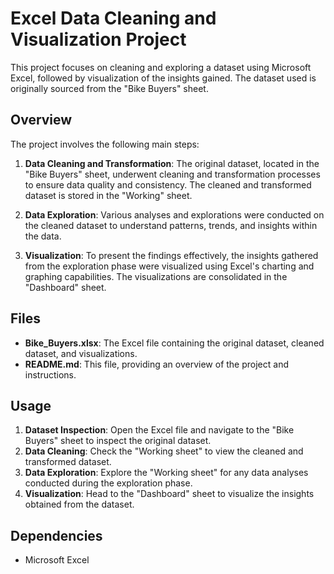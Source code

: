 # Excel Data Cleaning and Visualization Project

This project focuses on cleaning and exploring a dataset using Microsoft Excel, followed by visualization of the insights gained. The dataset used is originally sourced from the "Bike Buyers" sheet.

## Overview

The project involves the following main steps:

1. **Data Cleaning and Transformation**: The original dataset, located in the "Bike Buyers" sheet, underwent cleaning and transformation processes to ensure data quality and consistency. The cleaned and transformed dataset is stored in the "Working" sheet.

2. **Data Exploration**: Various analyses and explorations were conducted on the cleaned dataset to understand patterns, trends, and insights within the data.

3. **Visualization**: To present the findings effectively, the insights gathered from the exploration phase were visualized using Excel's charting and graphing capabilities. The visualizations are consolidated in the "Dashboard" sheet.

## Files

- **Bike_Buyers.xlsx**: The Excel file containing the original dataset, cleaned dataset, and visualizations.
- **README.md**: This file, providing an overview of the project and instructions.

## Usage

1. **Dataset Inspection**: Open the Excel file and navigate to the "Bike Buyers" sheet to inspect the original dataset.
2. **Data Cleaning**: Check the "Working sheet" to view the cleaned and transformed dataset.
3. **Data Exploration**: Explore the "Working sheet" for any data analyses conducted during the exploration phase.
4. **Visualization**: Head to the "Dashboard" sheet to visualize the insights obtained from the dataset.

## Dependencies

- Microsoft Excel 
